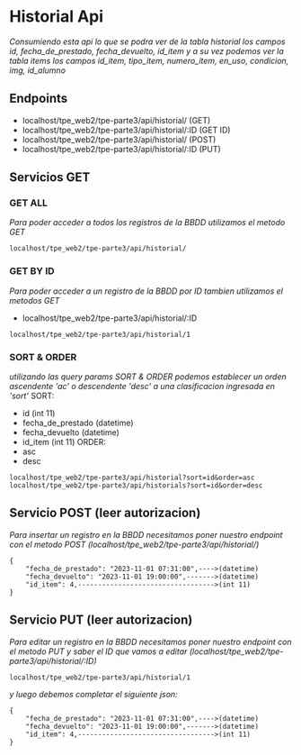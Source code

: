 # Historial Api

_Consumiendo esta api lo que se podra ver de la tabla historial los campos id, fecha_de_prestado, fecha_devuelto, id_item y a su vez podemos ver la tabla items los campos id_item, tipo_item, numero_item, en_uso, condicion, img, id_alumno_

## Endpoints

* localhost/tpe_web2/tpe-parte3/api/historial/ (GET)
* localhost/tpe_web2/tpe-parte3/api/historial/:ID (GET ID)
* localhost/tpe_web2/tpe-parte3/api/historial/ (POST)
* localhost/tpe_web2/tpe-parte3/api/historial/:ID (PUT)

## Servicios GET

### GET ALL
_Para poder acceder a todos los registros de la BBDD utilizamos el metodo GET_
```
localhost/tpe_web2/tpe-parte3/api/historial/
```
### GET BY ID
_Para poder acceder a un registro de la BBDD por ID tambien utilizamos el metodos GET_

* localhost/tpe_web2/tpe-parte3/api/historial/:ID
```
localhost/tpe_web2/tpe-parte3/api/historial/1
```

### SORT & ORDER
_utilizando las query params SORT & ORDER podemos establecer un orden ascendente 'ac' o descendente 'desc' a una clasificacion ingresada en 'sort'_
SORT:
* id (int 11)
* fecha_de_prestado (datetime)
* fecha_devuelto (datetime)
* id_item (int 11)
ORDER:
* asc
* desc
```
localhost/tpe_web2/tpe-parte3/api/historial?sort=id&order=asc
localhost/tpe_web2/tpe-parte3/api/historials?sort=id&order=desc
```

## Servicio POST (leer autorizacion)
_Para insertar un registro en la BBDD necesitamos poner nuestro endpoint con el metodo POST (localhost/tpe_web2/tpe-parte3/api/historial/)_
``` 
{
    "fecha_de_prestado": "2023-11-01 07:31:00",---->(datetime)
    "fecha_devuelto": "2023-11-01 19:00:00",------->(datetime)
    "id_item": 4,---------------------------------->(int 11)
}
```

## Servicio PUT (leer autorizacion)
_Para editar un registro en la BBDD necesitamos poner nuestro endpoint con el metodo PUT y saber el ID que vamos a editar (localhost/tpe_web2/tpe-parte3/api/historial/:ID)_
  ```
localhost/tpe_web2/tpe-parte3/api/historial/1
  ```  
_y luego debemos completar el siguiente json:_
```   
{
    "fecha_de_prestado": "2023-11-01 07:31:00",---->(datetime)
    "fecha_devuelto": "2023-11-01 19:00:00",------->(datetime)
    "id_item": 4,---------------------------------->(int 11)
}